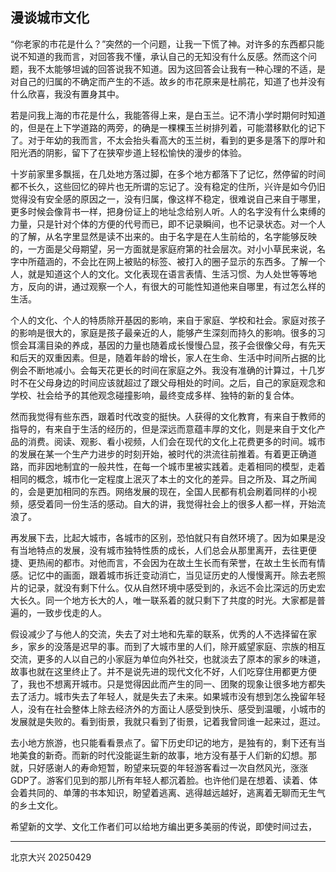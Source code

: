 ## 漫谈城市文化

“你老家的市花是什么？”突然的一个问题，让我一下慌了神。对许多的东西都只能说不知道的我而言，对回答我不懂，承认自己的无知没有什么反感。然而这个问题，我不太能够坦诚的回答说我不知道。因为这回答会让我有一种心理的不适，是对自己的归属的不确定而产生的不适。故乡的市花原来是杜鹃花，知道了也并没有什么欣喜，我没有置身其中。

若是问我上海的市花是什么，我能答得上来，是白玉兰。记不清小学时期何时知道的，但是在上下学道路的两旁，的确是一棵棵玉兰树排列着，可能潜移默化的记下了。对于年幼的我而言，不太会抬头看高大的玉兰树，看到的更多是落下的厚叶和阳光洒的阴影，留下了在狭窄步道上轻松愉快的漫步的体验。

十岁前家里多飘摇，在几处地方落过脚，在多个地方都落下了记忆，然停留的时间都不长久，这些回忆的碎片也无所谓的忘记了。没有稳定的住所，兴许是如今仍旧觉得没有安全感的原因之一，没有归属，像这样不稳定，很难说自己来自于哪里，更多时候会像背书一样，把身份证上的地址念给别人听。人的名字没有什么束缚的力量，只是针对个体的方便的代号而已，即不记录瞬间，也不记录状态。对一个人的了解，从名字里显然是读不出来的。由于名字是在人生前给的，名字能够反映的，一方面是父母期望，另一方面就是家庭府第的社会层次。对小小草民来说，名字中所蕴涵的，不会比在网上被贴的标签、被打入的圈子显示的东西多。了解一个人，就是知道这个人的文化。文化表现在语言表情、生活习惯、为人处世等等地方，反向的讲，通过观察一个人，有很大的可能性知道他来自哪里，有过怎么样的生活。

个人的文化、个人的特质除开基因的影响，来自于家庭、学校和社会。家庭对孩子的影响是很大的，家庭是孩子最亲近的人，能够产生深刻而持久的影响。很多的习惯会耳濡目染的养成，基因的力量也随着成长慢慢凸显，孩子会很像父母，有先天和后天的双重因素。但是，随着年龄的增长，家人在生命、生活中时间所占据的比例会不断地减小。会每天花更长的时间在家庭之外。我没有准确的计算过，十几岁时不在父母身边的时间应该就超过了跟父母相处的时间。之后，自己的家庭观念和学校、社会给予的其他观念碰撞影响，最终变成多样、独特的新的复合体。

然而我觉得有些东西，跟着时代改变的挺快。人获得的文化教育，有来自于教师的指导的，有来自于生活的经历的，但是深远而意蕴丰厚的文化，则是来自于文化产品的消费。阅读、观影、看小视频，人们会在现代的文化上花费更多的时间。城市的发展在某一个生产力进步的时刻开始，被时代的洪流往前推着。有着更正确道路，而非因地制宜的一般共性，在每一个城市里被实践着。走着相同的模型，走着相同的概念，城市化一定程度上泯灭了本土的文化的差异。目之所及、耳之所闻的，会是更加相同的东西。网络发展的现在，全国人民都有机会刷着同样的小视频，感受着同一份生活的感动。自大的讲，我觉得社会上的很多人都一样，开始流浪了。

再发展下去，比起大城市，各城市的区别，恐怕就只有自然环境了。因为如果是没有当地特点的发展，没有城市独特性质的成长，人们总会从那里离开，去往更便捷、更热闹的都市。对他而言，不会因为在故土生长而有荣誉，在故土生长而有情感。记忆中的画面，跟着城市拆迁变动消亡，当见证历史的人慢慢离开。除去老照片的记录，就没有剩下什么。仅从自然环境中感受到的，永远不会比深远的历史宏大长久。同一个地方长大的人，唯一联系着的就只剩下了共度的时光。大家都是普遍的，一致步伐走的人。

假设减少了与他人的交流，失去了对土地和先辈的联系，优秀的人不选择留在家乡，家乡的没落是迟早的事。而到了大城市里的人们，除开威望家庭、宗族的相互交流，更多的人以自己的小家庭为单位向外社交，也就淡去了原本的家乡的味道，故事也就在这里终止了。并不是说先进的现代文化不好，人们吃穿住用都更方便了，我也不想离开城市。只是觉得因此而产生的同一、团聚的现象让很多地方都失去了活力。城市失去了年轻人，就是失去了未来。如果城市没有想到怎么挽留年轻人，没有在社会整体上除去经济外的方面让人感受到快乐、感受到温暖，小城市的发展就是失败的。看到街景，我就只看到了街景，记着我曾同谁一起来过，逛过。

去小地方旅游，也只能看看景点了。留下历史印记的地方，是独有的，剩下还有当地美食的新奇。而新的时代没能诞生新的故事，地方没有基于人们新的幻想。那就，只好感谢人的寿命短暂，盼望来玩耍的年轻游客看过一次自然风光，涨涨GDP了。游客们见到的那儿所有年轻人都沉着脸。也许他们是在想着、读着、体会着共同的、单薄的书本知识，盼望着逃离、逃得越远越好，逃离着无聊而无生气的乡土文化。

希望新的文学、文化工作者们可以给地方编出更多美丽的传说，即使时间过去，

---
北京大兴 20250429
